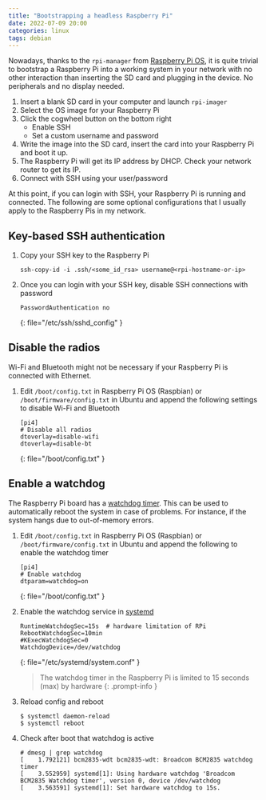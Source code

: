 ```yaml
---
title: "Bootstrapping a headless Raspberry Pi"
date: 2022-07-09 20:00
categories: linux
tags: debian
---
```


Nowadays, thanks to the `rpi-manager` from [Raspberry Pi
OS](https://www.raspberrypi.com/software/), it is quite trivial to bootstrap a
Raspberry Pi into a working system in your network with no other interaction
than inserting the SD card and plugging in the device. No peripherals and no
display needed. 

1. Insert a blank SD card in your computer and launch `rpi-imager`
2. Select the OS image for your Raspberry Pi
3. Click the cogwheel button on the bottom right
    * Enable SSH
    * Set a custom username and password
4. Write the image into the SD card, insert the card into your Raspberry Pi and
   boot it up.
5. The Raspberry Pi will get its IP address by DHCP. Check your network router
   to get its IP. 
6. Connect with SSH using your user/password

At this point, if you can login with SSH, your Raspberry Pi is running and
connected. The following are some optional configurations that I usually apply
to the Raspberry Pis in my network.

## Key-based SSH authentication

1. Copy your SSH key to the Raspberry Pi

    ```
    ssh-copy-id -i .ssh/<some_id_rsa> username@<rpi-hostname-or-ip>
    ```
2. Once you can login with your SSH key, disable SSH connections with password

    ```
    PasswordAuthentication no
    ```
    {: file="/etc/ssh/sshd_config" }

## Disable the radios

Wi-Fi and Bluetooth might not be necessary if your Raspberry Pi is connected
with Ethernet.

1. Edit `/boot/config.txt` in Raspberry Pi OS (Raspbian) or `/boot/firmware/config.txt`
   in Ubuntu and append the following settings to disable Wi-Fi and Bluetooth
    ```
    [pi4]
    # Disable all radios
    dtoverlay=disable-wifi
    dtoverlay=disable-bt
    ```
    {: file="/boot/config.txt" }

## Enable a watchdog

The Raspberry Pi board has a [watchdog timer](https://en.wikipedia.org/wiki/Watchdog_timer).
This can be used to automatically reboot the system in case of problems. For
instance, if the system hangs due to out-of-memory errors.

1. Edit `/boot/config.txt` in Raspberry Pi OS (Raspbian) or
   `/boot/firmware/config.txt` in Ubuntu and append the following to enable the
   watchdog timer
    ```
    [pi4]
    # Enable watchdog
    dtparam=watchdog=on
    ```
    {: file="/boot/config.txt" }

2. Enable the watchdog service in [systemd](https://systemd.io/)
    ```
    RuntimeWatchdogSec=15s  # hardware limitation of RPi
    RebootWatchdogSec=10min
    #KExecWatchdogSec=0
    WatchdogDevice=/dev/watchdog
    ```
    {: file="/etc/systemd/system.conf" }

    > The watchdog timer in the Raspberry Pi is limited to 15 seconds (max) by hardware
    {: .prompt-info }
   	
3. Reload config and reboot
    ```console
    $ systemctl daemon-reload
    $ systemctl reboot
    ```

4. Check after boot that watchdog is active
    ```console
    # dmesg | grep watchdog
    [    1.792121] bcm2835-wdt bcm2835-wdt: Broadcom BCM2835 watchdog timer
    [    3.552959] systemd[1]: Using hardware watchdog 'Broadcom BCM2835 Watchdog timer', version 0, device /dev/watchdog
    [    3.563591] systemd[1]: Set hardware watchdog to 15s.
    ```

